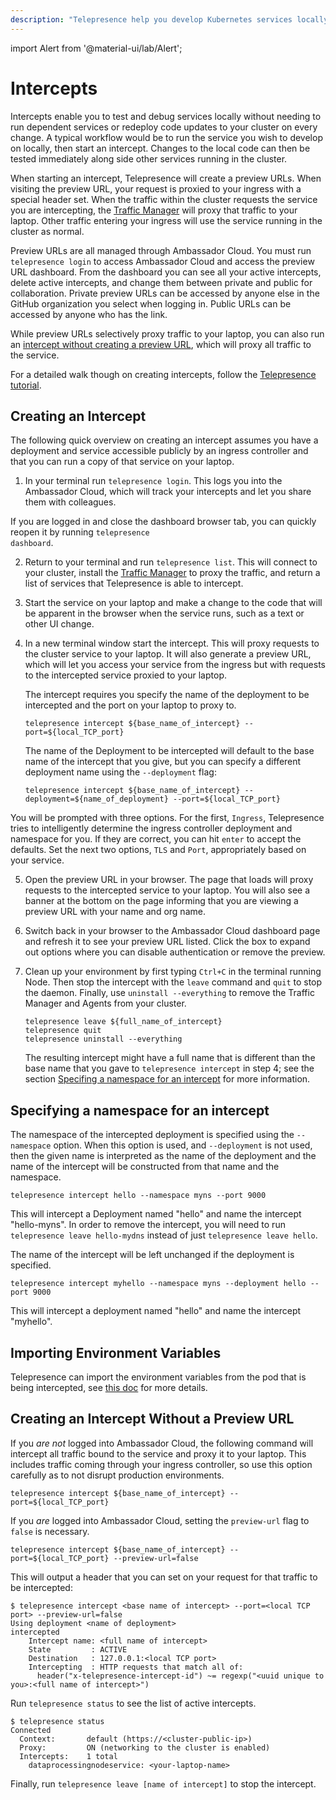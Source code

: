 ```yaml
---
description: "Telepresence help you develop Kubernetes services locally without running dependent services or redeploying code updates to your cluster on every change."
---
```


import Alert from '@material-ui/lab/Alert';

# Intercepts

Intercepts enable you to test and debug services locally without needing to run dependent services or redeploy code updates to your cluster on every change.  A typical workflow would be to run the service you wish to develop on locally, then start an intercept. Changes to the local code can then be tested immediately along side other services running in the cluster.

When starting an intercept, Telepresence will create a preview URLs. When visiting the preview URL, your request is proxied to your ingress with a special header set.  When the traffic within the cluster requests the service you are intercepting, the [Traffic Manager](../../reference) will proxy that traffic to your laptop.  Other traffic  entering your ingress will use the service running in the cluster as normal.

Preview URLs are all managed through Ambassador Cloud.  You must run `telepresence login` to access Ambassador Cloud and access the preview URL dashboard. From the dashboard you can see all your active intercepts, delete active intercepts, and change them between private and public for collaboration. Private preview URLs can be accessed by anyone else in the GitHub organization you select when logging in. Public URLs can be accessed by anyone who has the link.

While preview URLs selectively proxy traffic to your laptop, you can also run an [intercept without creating a preview URL](#creating-an-intercept-without-a-preview-url), which will proxy all traffic to the service.

<Alert severity="info">For a detailed walk though on creating intercepts, follow the <a href="../../tutorial/">Telepresence tutorial</a>.</Alert>

## Creating an Intercept

The following quick overview on creating an intercept assumes you have a deployment and service accessible publicly by an ingress controller and that you can run a copy of that service on your laptop.  

1. In your terminal run `telepresence login`. This logs you into the Ambassador Cloud, which will track your intercepts and let you share them with colleagues. 

  <Alert severity="info">If you are logged in and close the dashboard browser tab, you can quickly reopen it by running <code>telepresence dashboard</code>.</Alert>

2. Return to your terminal and run `telepresence list`.  This will connect to your cluster, install the [Traffic Manager](../../reference/) to proxy the traffic, and return a list of services that Telepresence is able to intercept.

3. Start the service on your laptop and make a change to the code that will be apparent in the browser when the service runs, such as a text or other UI change.

4. In a new terminal window start the intercept. This will proxy requests to the cluster service to your laptop.  It will also generate a preview URL, which will let you access your service from the ingress but with requests to the intercepted service proxied to your laptop.

   The intercept requires you specify the name of the deployment to be
   intercepted and the port on your laptop to proxy to.

   ```
   telepresence intercept ${base_name_of_intercept} --port=${local_TCP_port}
   ```

   The name of the Deployment to be intercepted will default to the
   base name of the intercept that you give, but you can specify a
   different deployment name using the `--deployment` flag:

   ```
   telepresence intercept ${base_name_of_intercept} --deployment=${name_of_deployment} --port=${local_TCP_port}
   ```

  You will be prompted with three options. For the first, `Ingress`, Telepresence tries to intelligently determine the ingress controller deployment and namespace for you.  If they are correct, you can hit `enter` to accept the defaults.  Set the next two options, `TLS` and `Port`, appropriately based on your service.

5. Open the preview URL in your browser. The page that loads will proxy requests to the intercepted service to your laptop. You will also see a banner at the bottom on the page informing that you are viewing a preview URL with your name and org name.

6. Switch back in your browser to the Ambassador Cloud dashboard page and refresh it to see your preview URL listed. Click the box to expand out options where you can disable authentication or remove the preview.
  
7. Clean up your environment by first typing `Ctrl+C` in the terminal running Node. Then stop the intercept with the `leave` command and `quit` to stop the daemon.  Finally, use `uninstall --everything` to remove the Traffic Manager and Agents from your cluster.

   ```
   telepresence leave ${full_name_of_intercept}
   telepresence quit
   telepresence uninstall --everything
   ```

   The resulting intercept might have a full name that is different
   than the base name that you gave to `telepresence intercept` in
   step 4; see the section [Specifing a namespace for an
   intercept](#specifying-a-namespace-for-an-intercept) for more
   information.

## Specifying a namespace for an intercept

The namespace of the intercepted deployment is specified using the `--namespace` option. When this option is used, and `--deployment` is not used, then the given name is interpreted as the name of the deployment and the name of the intercept will be constructed from that name and the namespace.

  ```
  telepresence intercept hello --namespace myns --port 9000
  ```

This will intercept a Deployment named "hello" and name the intercept
"hello-myns".  In order to remove the intercept, you will need to run
`telepresence leave hello-mydns` instead of just `telepresence leave
hello`.

The name of the intercept will be left unchanged if the deployment is specified.

  ```
  telepresence intercept myhello --namespace myns --deployment hello --port 9000
  ```
This will intercept a deployment named "hello" and name the intercept "myhello".

## Importing Environment Variables

Telepresence can import the environment variables from the pod that is being intercepted, see [this doc](../../reference/environment.md) for more details.

## Creating an Intercept Without a Preview URL

If you *are not* logged into Ambassador Cloud, the following command will intercept all traffic bound to the service and proxy it to your laptop. This includes traffic coming through your  ingress controller, so use this option carefully as to not disrupt production environments.

```
telepresence intercept ${base_name_of_intercept} --port=${local_TCP_port}
```

If you *are* logged into Ambassador Cloud, setting the `preview-url` flag to `false` is necessary.

```
telepresence intercept ${base_name_of_intercept} --port=${local_TCP_port} --preview-url=false
```

This will output a header that you can set on your request for that traffic to be intercepted:

```
$ telepresence intercept <base name of intercept> --port=<local TCP port> --preview-url=false
Using deployment <name of deployment>
intercepted
    Intercept name: <full name of intercept>
    State         : ACTIVE
    Destination   : 127.0.0.1:<local TCP port>
    Intercepting  : HTTP requests that match all of:
      header("x-telepresence-intercept-id") ~= regexp("<uuid unique to you>:<full name of intercept>")
```

Run `telepresence status` to see the list of active intercepts.

```
$ telepresence status
Connected
  Context:       default (https://<cluster-public-ip>)
  Proxy:         ON (networking to the cluster is enabled)
  Intercepts:    1 total
    dataprocessingnodeservice: <your-laptop-name>
```

Finally, run `telepresence leave [name of intercept]` to stop the intercept.
